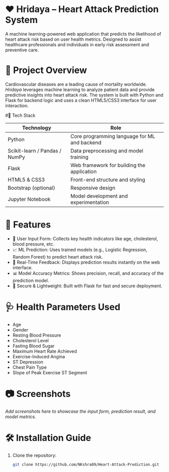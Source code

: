 # ❤️ Hridaya – Heart Attack Prediction System

A machine learning-powered web application that predicts the likelihood of heart attack risk based on user health metrics. Designed to assist healthcare professionals and individuals 
in early risk assessment and preventive care.

# 🧠 Project Overview

Cardiovascular diseases are a leading cause of mortality worldwide. *Hridaya* leverages machine learning to analyze patient data and provide predictive insights into heart attack risk. 
The system is built with Python and Flask for backend logic and uses a clean HTML5/CSS3 interface for user interaction.

#🧰 Tech Stack

| Technology | Role |
|------------|------|
| Python | Core programming language for ML and backend |
| Scikit-learn / Pandas / NumPy | Data preprocessing and model training |
| Flask | Web framework for building the application |
| HTML5 & CSS3| Front-end structure and styling |
| Bootstrap (optional) | Responsive design |
| Jupyter Notebook | Model development and experimentation |

# 🚀 Features

- 🧪 User Input Form: Collects key health indicators like age, cholesterol, blood pressure, etc.
- 📈 ML Prediction: Uses trained models (e.g., Logistic Regression, Random Forest) to predict heart attack risk.
- 🔄 Real-Time Feedback: Displays prediction results instantly on the web interface.
- 📊 Model Accuracy Metrics: Shows precision, recall, and accuracy of the prediction model.
- 🔐 Secure & Lightweight: Built with Flask for fast and secure deployment.

# 🩺 Health Parameters Used

- Age
- Gender
- Resting Blood Pressure
- Cholesterol Level
- Fasting Blood Sugar
- Maximum Heart Rate Achieved
- Exercise-Induced Angina
- ST Depression
- Chest Pain Type
- Slope of Peak Exercise ST Segment

# 📷 Screenshots


_Add screenshots here to showcase the input form, prediction result, and model metrics._

# 🛠️ Installation Guide

1. Clone the repository:
   ```bash
   git clone https://github.com/NKshra09/Heart-Attack-Prediction.git
